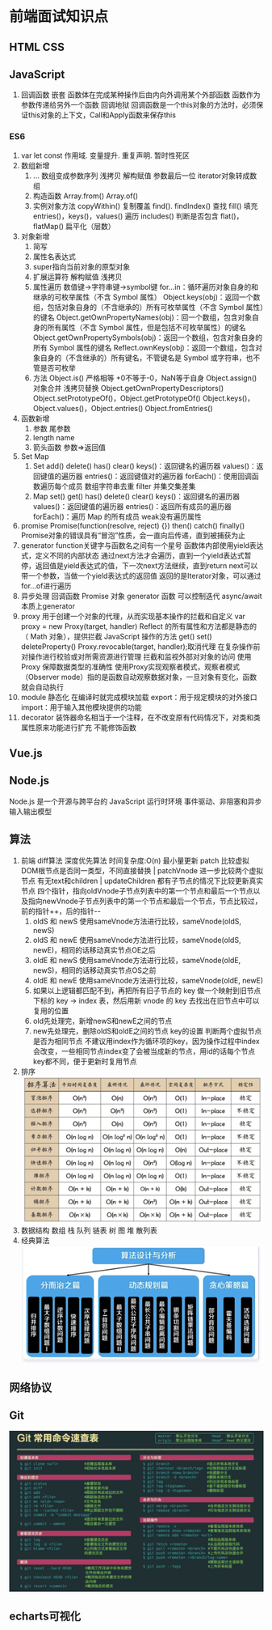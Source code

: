 # 前端面试知识点

## HTML CSS

## JavaScript

1. 回调函数
嵌套 函数体在完成某种操作后由内向外调用某个外部函数
函数作为参数传递给另外一个函数
回调地狱
回调函数是一个this对象的方法时，必须保证this对象的上下文，Call和Apply函数来保存this

### ES6

1. var let const
作用域. 变量提升. 重复声明. 暂时性死区
2. 数组新增
    1. ... 数组变成参数序列
    浅拷贝 解构赋值 参数最后一位 iterator对象转成数组
    2. 构造函数 Array.from() Array.of()
    3. 实例对象方法
    copyWithin() 复制覆盖
    find(). findIndex() 查找
    fill() 填充
    entries()，keys()，values() 遍历
    includes() 判断是否包含
    flat()，flatMap() 扁平化（层数）
3. 对象新增
    1. 简写
    2. 属性名表达式
    3. super指向当前对象的原型对象
    4. 扩展运算符 解构赋值 浅拷贝
    5. 属性遍历 数值键->字符串键->symbol键
    for...in：循环遍历对象自身的和继承的可枚举属性（不含 Symbol 属性）
    Object.keys(obj)：返回一个数组，包括对象自身的（不含继承的）所有可枚举属性（不含 Symbol 属性）的键名
    Object.getOwnPropertyNames(obj)：回一个数组，包含对象自身的所有属性（不含 Symbol 属性，但是包括不可枚举属性）的键名
    Object.getOwnPropertySymbols(obj)：返回一个数组，包含对象自身的所有 Symbol 属性的键名
    Reflect.ownKeys(obj)：返回一个数组，包含对象自身的（不含继承的）所有键名，不管键名是 Symbol 或字符串，也不管是否可枚举
    6. 方法
    Object.is() 严格相等 +0不等于-0，NaN等于自身
    Object.assign() 对象合并 浅拷贝替换
    Object.getOwnPropertyDescriptors()
    Object.setPrototypeOf()，Object.getPrototypeOf()
    Object.keys()，Object.values()，Object.entries()
    Object.fromEntries()
4. 函数新增
    1. 参数 尾参数
    2. length name
    3. 箭头函数 参数=>返回值
5. Set Map
    1. Set
    add() delete() has() clear()
    keys()：返回键名的遍历器
    values()：返回键值的遍历器
    entries()：返回键值对的遍历器
    forEach()：使用回调函数遍历每个成员
    数组字符串去重
    filter 并集交集差集
    2. Map
    set() get() has() delete() clear()
    keys()：返回键名的遍历器
    values()：返回键值的遍历器
    entries()：返回所有成员的遍历器
    forEach()：遍历 Map 的所有成员
    weak没有遍历属性
6. promise
 Promise(function(resolve, reject) {})
then()
catch()
finally()
Promise对象的错误具有“冒泡”性质，会一直向后传递，直到被捕获为止
7. generator
function关键字与函数名之间有一个星号
函数体内部使用yield表达式，定义不同的内部状态
通过next方法才会遍历，直到一个yield表达式暂停，返回值是yield表达式的值，下一次next方法继续，直到return
next可以带一个参数，当做一个yield表达式的返回值
返回的是Iterator对象，可以通过for...of进行遍历
8. 异步处理
回调函数
Promise 对象
generator 函数 可以控制迭代
async/await 本质上generator
9. proxy
用于创建一个对象的代理，从而实现基本操作的拦截和自定义
var proxy = new Proxy(target, handler)
Reflect 的所有属性和方法都是静态的（ Math 对象），提供拦截 JavaScript 操作的方法
get() set() deleteProperty()
Proxy.revocable(target, handler);取消代理
在复杂操作前对操作进行校验或对所需资源进行管理
拦截和监视外部对对象的访问
使用 Proxy 保障数据类型的准确性
使用Proxy实现观察者模式，观察者模式（Observer mode）指的是函数自动观察数据对象，一旦对象有变化，函数就会自动执行
10. module
静态化 在编译时就完成模块加载
export：用于规定模块的对外接口
import：用于输入其他模块提供的功能
11. decorator
装饰器命名相当于一个注释，在不改变原有代码情况下，对类和类属性原来功能进行扩充
不能修饰函数

## Vue.js

## Node.js

Node.js 是一个开源与跨平台的 JavaScript 运行时环境
事件驱动、非阻塞和异步输入输出模型

## 算法

1. 前端
diff算法 深度优先算法 时间复杂度:O(n) 最小量更新
patch 比较虚拟DOM根节点是否同一类型，不同直接替换
|
patchVnode 进一步比较两个虚拟节点 有无text和children
|
updateChildren 都有子节点的情况下比较更新真实节点
    四个指针，指向oldVnode子节点列表中的第一个节点和最后一个节点以及指向newVnode子节点列表中的第一个节点和最后一个节点，节点比较过，前的指针++，后的指针--
    1. oldS 和 newS 使用sameVnode方法进行比较，sameVnode(oldS, newS)
    2. oldS 和 newE 使用sameVnode方法进行比较，sameVnode(oldS, newE)，相同的话移动真实节点OE之后
    3. oldE 和 newS 使用sameVnode方法进行比较，sameVnode(oldE, newS)，相同的话移动真实节点OS之前
    4. oldE 和 newE 使用sameVnode方法进行比较，sameVnode(oldE, newE)
    5. 如果以上逻辑都匹配不到，再把所有旧子节点的 key 做一个映射到旧节点下标的 key -> index 表，然后用新 vnode 的 key 去找出在旧节点中可以复用的位置
    6. old先处理完，新增newS和newE之间的节点
    7. new先处理完，删除oldS和oldE之间的节点
key的设置 判断两个虚拟节点是否为相同节点
不建议用index作为循环项的key，因为操作过程中index会改变，一些相同节点index变了会被当成新的节点，用id的话每个节点key都不同，便于更新时复用节点
2. 排序
![alt text](image/image.png)
3. 数据结构
数组
栈
队列
链表
树
图
堆
散列表
4. 经典算法
![alt text](image/image-1.png)

## 网络协议

## Git

![alt text](image/image-2.png)

## echarts可视化
